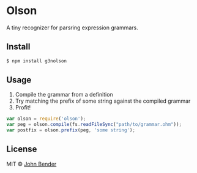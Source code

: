 # Olson

A tiny recognizer for parsring expression grammars.

## Install

```sh
$ npm install g3nolson
```

## Usage

1. Compile the grammar from a definition
2. Try matching the prefix of some string against the compiled grammar
3. Profit!

```js
var olson = require('olson');
var peg = olson.compile(fs.readFileSync("path/to/grammar.ohm"));
var postfix = olson.prefix(peg, 'some string');
```

## License

MIT © [John Bender](johnbender.us)

[npm-image]: https://badge.fury.io/js/olson.svg
[npm-url]: https://npmjs.org/package/olson
[travis-image]: https://travis-ci.org/johnbender/olson.svg?branch=master
[travis-url]: https://travis-ci.org/johnbender/olson
